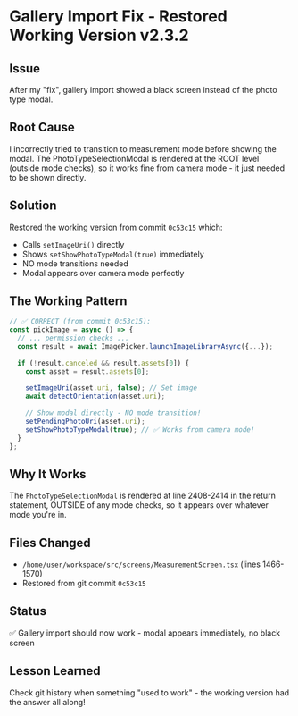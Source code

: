 # Gallery Import Fix - Restored Working Version v2.3.2

## Issue
After my "fix", gallery import showed a black screen instead of the photo type modal.

## Root Cause
I incorrectly tried to transition to measurement mode before showing the modal. The PhotoTypeSelectionModal is rendered at the ROOT level (outside mode checks), so it works fine from camera mode - it just needed to be shown directly.

## Solution
Restored the working version from commit `0c53c15` which:
- Calls `setImageUri()` directly
- Shows `setShowPhotoTypeModal(true)` immediately
- NO mode transitions needed
- Modal appears over camera mode perfectly

## The Working Pattern

```typescript
// ✅ CORRECT (from commit 0c53c15):
const pickImage = async () => {
  // ... permission checks ...
  const result = await ImagePicker.launchImageLibraryAsync({...});
  
  if (!result.canceled && result.assets[0]) {
    const asset = result.assets[0];
    
    setImageUri(asset.uri, false); // Set image
    await detectOrientation(asset.uri);
    
    // Show modal directly - NO mode transition!
    setPendingPhotoUri(asset.uri);
    setShowPhotoTypeModal(true); // ✅ Works from camera mode!
  }
};
```

## Why It Works
The `PhotoTypeSelectionModal` is rendered at line 2408-2414 in the return statement, OUTSIDE of any mode checks, so it appears over whatever mode you're in.

## Files Changed
- `/home/user/workspace/src/screens/MeasurementScreen.tsx` (lines 1466-1570)
- Restored from git commit `0c53c15`

## Status
✅ Gallery import should now work - modal appears immediately, no black screen

## Lesson Learned
Check git history when something "used to work" - the working version had the answer all along!
